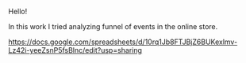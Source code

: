 Hello!

In this work I tried analyzing funnel of events in the online store.

https://docs.google.com/spreadsheets/d/10rq1Jb8FTJBjZ6BUKexlmv-Lz42i-yeeZsnP5fsBlnc/edit?usp=sharing
